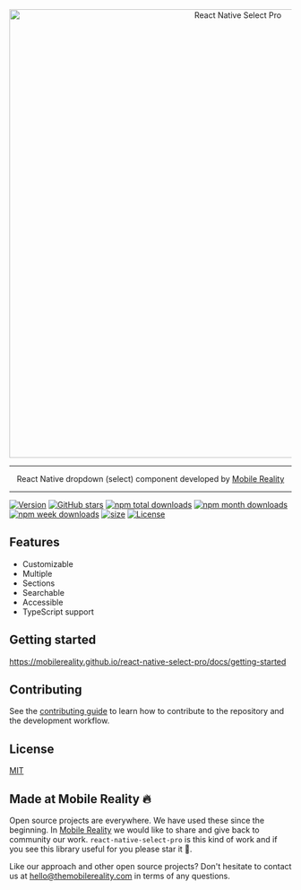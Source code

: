 <div align="center">
    <img alt="React Native Select Pro" src="https://user-images.githubusercontent.com/11172548/144605214-d7f88315-df04-434d-a45f-ae0bbc087c8b.png" width="800" />
</div>

---
<p align="center">
  React Native dropdown (select) component developed by <a href='https://themobilereality.com/en' target='_blank'>Mobile Reality</a>
</p>

---

[![Version](https://img.shields.io/npm/v/@mobile-reality/react-native-select-pro?style=for-the-badge)](https://www.npmjs.com/package/@mobile-reality/react-native-select-pro)
[![GitHub stars](https://img.shields.io/github/stars/MobileReality/react-native-select-pro?style=for-the-badge)](https://github.com/MobileReality/react-native-select-pro/stargazers)
[![npm total downloads](https://img.shields.io/npm/dt/@mobile-reality/react-native-select-pro?style=for-the-badge)](https://www.npmjs.com/package/@mobile-reality/react-native-select-pro)
[![npm month downloads](https://img.shields.io/npm/dm/@mobile-reality/react-native-select-pro?style=for-the-badge)](https://www.npmjs.com/package/@mobile-reality/react-native-select-pro)
[![npm week downloads](https://img.shields.io/npm/dw/@mobile-reality/react-native-select-pro?style=for-the-badge)](https://www.npmjs.com/package/@mobile-reality/react-native-select-pro)
[![size](https://img.shields.io/bundlephobia/minzip/@mobile-reality/react-native-select-pro@2.0.0-alpha.3?style=for-the-badge)](https://bundlephobia.com/package/@mobile-reality/react-native-select-pro)
[![License](https://img.shields.io/github/license/MobileReality/react-native-select-pro?style=for-the-badge)](https://github.com/MobileReality/react-native-select-pro/blob/master/LICENSE.md)

## Features

* Customizable
* Multiple
* Sections
* Searchable
* Accessible
* TypeScript support

## Getting started

https://mobilereality.github.io/react-native-select-pro/docs/getting-started

## Contributing

See the [contributing guide](CONTRIBUTING.md) to learn how to contribute to the repository and the development workflow.

## License

[MIT](LICENSE.md)

## Made at Mobile Reality 🔥

Open source projects are everywhere. We have used these since the beginning. In [Mobile Reality](https://themobilereality.com) we would like to share
and give back to community our work. `react-native-select-pro` is this kind of work and if you see this library useful
for you please star it 🌟. 

Like our approach and other open source projects? Don't hesitate to contact us at hello@themobilereality.com in terms of any questions.

